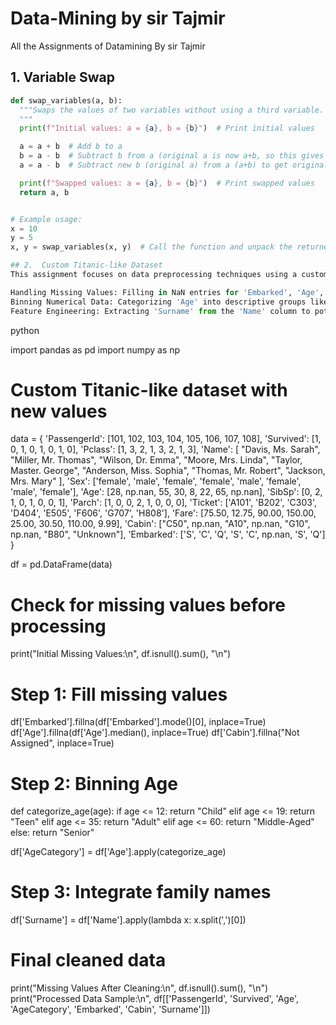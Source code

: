 # Data-Mining by sir Tajmir
All the Assignments of Datamining By sir Tajmir

## 1. Variable Swap
```python
def swap_variables(a, b):
  """Swaps the values of two variables without using a third variable.
  """
  print(f"Initial values: a = {a}, b = {b}")  # Print initial values

  a = a + b  # Add b to a
  b = a - b  # Subtract b from a (original a is now a+b, so this gives original a)
  a = a - b  # Subtract new b (original a) from a (a+b) to get original b

  print(f"Swapped values: a = {a}, b = {b}")  # Print swapped values
  return a, b


# Example usage:
x = 10
y = 5
x, y = swap_variables(x, y)  # Call the function and unpack the returned tuple

## 2.  Custom Titanic-like Dataset
This assignment focuses on data preprocessing techniques using a custom-generated dataset that mimics the structure of the well-known Titanic passenger data. The steps include:

Handling Missing Values: Filling in NaN entries for 'Embarked', 'Age', and 'Cabin' columns to ensure data completeness.
Binning Numerical Data: Categorizing 'Age' into descriptive groups like 'Child', 'Teen', 'Adult', etc., which can be useful for analysis.
Feature Engineering: Extracting 'Surname' from the 'Name' column to potentially identify family groups.

``` 
python 

import pandas as pd
import numpy as np

# Custom Titanic-like dataset with new values
data = {
    'PassengerId': [101, 102, 103, 104, 105, 106, 107, 108],
    'Survived': [1, 0, 1, 0, 1, 0, 1, 0],
    'Pclass': [1, 3, 2, 1, 3, 2, 1, 3],
    'Name': [
        "Davis, Ms. Sarah",
        "Miller, Mr. Thomas",
        "Wilson, Dr. Emma",
        "Moore, Mrs. Linda",
        "Taylor, Master. George",
        "Anderson, Miss. Sophia",
        "Thomas, Mr. Robert",
        "Jackson, Mrs. Mary"
    ],
    'Sex': ['female', 'male', 'female', 'female', 'male', 'female', 'male', 'female'],
    'Age': [28, np.nan, 55, 30, 8, 22, 65, np.nan],
    'SibSp': [0, 2, 1, 0, 1, 0, 0, 1],
    'Parch': [1, 0, 0, 2, 1, 0, 0, 0],
    'Ticket': ['A101', 'B202', 'C303', 'D404', 'E505', 'F606', 'G707', 'H808'],
    'Fare': [75.50, 12.75, 90.00, 150.00, 25.00, 30.50, 110.00, 9.99],
    'Cabin': ["C50", np.nan, "A10", np.nan, "G10", np.nan, "B80", "Unknown"],
    'Embarked': ['S', 'C', 'Q', 'S', 'C', np.nan, 'S', 'Q']
}

df = pd.DataFrame(data)

# Check for missing values before processing
print("Initial Missing Values:\n", df.isnull().sum(), "\n")

# Step 1: Fill missing values
df['Embarked'].fillna(df['Embarked'].mode()[0], inplace=True)
df['Age'].fillna(df['Age'].median(), inplace=True)
df['Cabin'].fillna("Not Assigned", inplace=True)

# Step 2: Binning Age
def categorize_age(age):
    if age <= 12:
        return "Child"
    elif age <= 19:
        return "Teen"
    elif age <= 35:
        return "Adult"
    elif age <= 60:
        return "Middle-Aged"
    else:
        return "Senior"

df['AgeCategory'] = df['Age'].apply(categorize_age)

# Step 3: Integrate family names
df['Surname'] = df['Name'].apply(lambda x: x.split(',')[0])

# Final cleaned data
print("Missing Values After Cleaning:\n", df.isnull().sum(), "\n")
print("Processed Data Sample:\n", df[['PassengerId', 'Survived', 'Age', 'AgeCategory', 'Embarked', 'Cabin', 'Surname']])

